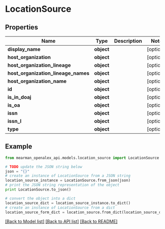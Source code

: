 # LocationSource


## Properties

Name | Type | Description | Notes
------------ | ------------- | ------------- | -------------
**display_name** | **object** |  | [optional] 
**host_organization** | **object** |  | [optional] 
**host_organization_lineage** | **object** |  | [optional] 
**host_organization_lineage_names** | **object** |  | [optional] 
**host_organization_name** | **object** |  | [optional] 
**id** | **object** |  | [optional] 
**is_in_doaj** | **object** |  | [optional] 
**is_oa** | **object** |  | [optional] 
**issn** | **object** |  | [optional] 
**issn_l** | **object** |  | [optional] 
**type** | **object** |  | [optional] 

## Example

```python
from mearman_openalex_api.models.location_source import LocationSource

# TODO update the JSON string below
json = "{}"
# create an instance of LocationSource from a JSON string
location_source_instance = LocationSource.from_json(json)
# print the JSON string representation of the object
print LocationSource.to_json()

# convert the object into a dict
location_source_dict = location_source_instance.to_dict()
# create an instance of LocationSource from a dict
location_source_form_dict = location_source.from_dict(location_source_dict)
```
[[Back to Model list]](../README.md#documentation-for-models) [[Back to API list]](../README.md#documentation-for-api-endpoints) [[Back to README]](../README.md)


